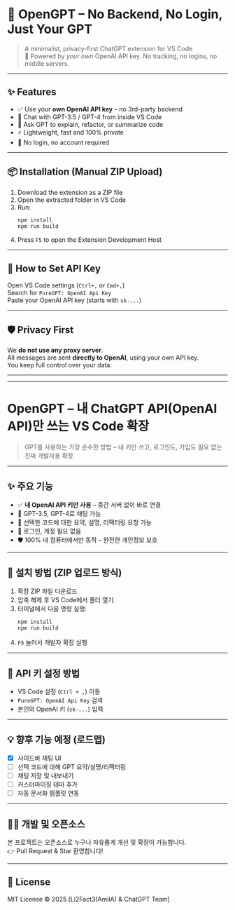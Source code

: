 # 🧠 OpenGPT – No Backend, No Login, Just Your GPT

> A minimalist, privacy-first ChatGPT extension for VS Code  
> 💬 Powered by *your own* OpenAI API key. No tracking, no logins, no middle servers.

---

## ✨ Features

- ✅ Use your **own OpenAI API key** – no 3rd-party backend
- 💬 Chat with GPT-3.5 / GPT-4 from inside VS Code
- 🧠 Ask GPT to explain, refactor, or summarize code
- ⚡ Lightweight, fast and 100% private
- 🔐 No login, no account required

---

## 📦 Installation (Manual ZIP Upload)

1. Download the extension as a ZIP file
2. Open the extracted folder in VS Code
3. Run:
    ```bash
    npm install
    npm run build
    ```
4. Press `F5` to open the Extension Development Host

---

## 🔑 How to Set API Key

Open VS Code settings (`Ctrl+,` or `Cmd+,`)  
Search for `PureGPT: OpenAI Api Key`  
Paste your OpenAI API key (starts with `sk-...`)

---

## 🛡️ Privacy First

We **do not use any proxy server**.  
All messages are sent **directly to OpenAI**, using your own API key.  
You keep full control over your data.

---

---

# OpenGPT – 내 ChatGPT API(OpenAI API)만 쓰는 VS Code 확장

> GPT를 사용하는 가장 순수한 방법 – 내 키만 쓰고, 로그인도, 가입도 필요 없는 진짜 개발자용 확장

---

## ✨ 주요 기능

- ✅ **내 OpenAI API 키만 사용** – 중간 서버 없이 바로 연결
- 💬 GPT-3.5, GPT-4로 채팅 가능
- 🧠 선택한 코드에 대한 요약, 설명, 리팩터링 요청 가능
- 🔐 로그인, 계정 필요 없음
- 🛡️ 100% 내 컴퓨터에서만 동작 – 완전한 개인정보 보호

---

## 🧩 설치 방법 (ZIP 업로드 방식)

1. 확장 ZIP 파일 다운로드
2. 압축 해제 후 VS Code에서 폴더 열기
3. 터미널에서 다음 명령 실행:
    ```bash
    npm install
    npm run build
    ```
4. `F5` 눌러서 개발자 확장 실행

---

## 🔑 API 키 설정 방법

- VS Code 설정 (`Ctrl + ,`) 이동  
- `PureGPT: OpenAI Api Key` 검색  
- 본인의 OpenAI 키 (`sk-...`) 입력

---

## 💡 향후 기능 예정 (로드맵)

- [x] 사이드바 채팅 UI
- [ ] 선택 코드에 대해 GPT 요약/설명/리팩터링
- [ ] 채팅 저장 및 내보내기
- [ ] 커스터마이징 테마 추가
- [ ] 자동 문서화 템플릿 연동

---

## 🧑‍💻 개발 및 오픈소스

본 프로젝트는 오픈소스로 누구나 자유롭게 개선 및 확장이 가능합니다.  
👉 Pull Request & Star 환영합니다!

---

## 📜 License

MIT License © 2025 [Li2Fact3(AmilA) & ChatGPT Team]
